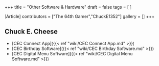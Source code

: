 +++
title = "Other Software & Hardware"
draft = false
tags = [ ]

[Article]
contributors = ["The 64th Gamer","ChuckE1352"]
gallery = []
+++
## Chuck E. Cheese ##

* [CEC Connect App]({{< ref "wiki/CEC Connect App.md" >}})
* [CEC Birthday Software]({{< ref "wiki/CEC Birthday Software.md" >}})
* [CEC Digital Menu Software]({{< ref "wiki/CEC Digital Menu Software.md" >}})